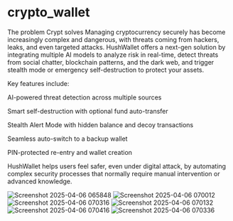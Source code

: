 # crypto_wallet
The problem Crypt solves
Managing cryptocurrency securely has become increasingly complex and dangerous, with threats coming from hackers, leaks, and even targeted attacks. HushWallet offers a next-gen solution by integrating multiple AI models to analyze risk in real-time, detect threats from social chatter, blockchain patterns, and the dark web, and trigger stealth mode or emergency self-destruction to protect your assets.

Key features include:

AI-powered threat detection across multiple sources

Smart self-destruction with optional fund auto-transfer

Stealth Alert Mode with hidden balance and decoy transactions

Seamless auto-switch to a backup wallet

PIN-protected re-entry and wallet creation

HushWallet helps users feel safer, even under digital attack, by automating complex security processes that normally require manual intervention or advanced knowledge.

![Screenshot 2025-04-06 065848](https://github.com/user-attachments/assets/2f259e28-2519-4d11-99ea-45cc5389b012)
![Screenshot 2025-04-06 070012](https://github.com/user-attachments/assets/35717eda-20f8-415b-a952-84e6c3de933f)
![Screenshot 2025-04-06 070316](https://github.com/user-attachments/assets/1bdfc1b9-1cb0-405b-b577-f0bbc75a4bb5)
![Screenshot 2025-04-06 070132](https://github.com/user-attachments/assets/2b540611-7a52-42de-a7fa-a47a41291e75)
![Screenshot 2025-04-06 070416](https://github.com/user-attachments/assets/398002c9-7bf9-4ad6-bfda-6da9345ac53e)
![Screenshot 2025-04-06 070336](https://github.com/user-attachments/assets/6189f096-ab8e-46a1-b3ff-94c39fb88562)

